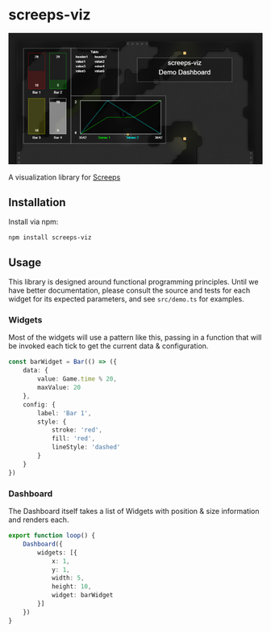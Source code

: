# screeps-viz

![sample dashboard](images/demo.png)

A visualization library for [Screeps](https://screeps.com/)

## Installation

Install via npm:

```
npm install screeps-viz
```

## Usage

This library is designed around functional programming principles. Until we have better documentation, please consult the source and tests for each widget for its expected parameters, and see `src/demo.ts` for examples.

### Widgets

Most of the widgets will use a pattern like this, passing in a function that will be invoked each tick to get the current data & configuration.

```typescript
const barWidget = Bar(() => ({
    data: {
        value: Game.time % 20,
        maxValue: 20
    },
    config: {
        label: 'Bar 1',
        style: {
            stroke: 'red',
            fill: 'red',
            lineStyle: 'dashed'
        }
    }
})
```

### Dashboard

The Dashboard itself takes a list of Widgets with position & size information and renders each.

```typescript
export function loop() {
    Dashboard({ 
        widgets: [{
            x: 1,
            y: 1,
            width: 5,
            height: 10,
            widget: barWidget
        }]
    })
}
```